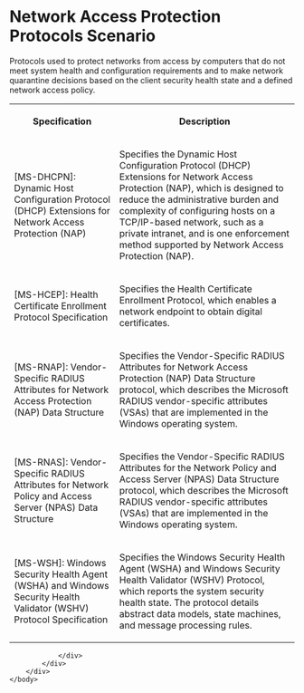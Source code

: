 <html dir="LTR" xmlns:mshelp="http://msdn.microsoft.com/mshelp" xmlns:ddue="http://ddue.schemas.microsoft.com/authoring/2003/5" xmlns:xlink="http://www.w3.org/1999/xlink" xmlns:tool="http://www.microsoft.com/tooltip">
    <head>
        <meta http-equiv="Content-Type" content="text/html; CHARSET=utf-8"></meta>
        <meta name="save" content="history"></meta>
        <title>Network Access Protection Protocols Scenario</title>
        <xml>
            <mshelp:toctitle title="Network Access Protection Protocols Scenario"></mshelp:toctitle>
            <mshelp:rltitle title="Network Access Protection Protocols Scenario"></mshelp:rltitle>
            <mshelp:keyword index="A" term="c628ef5b-3207-478a-b982-299785318aa9"></mshelp:keyword>
            <mshelp:attr name="DCSext.ContentType" value="open specification"></mshelp:attr>
            <mshelp:attr name="AssetID" value="c628ef5b-3207-478a-b982-299785318aa9"></mshelp:attr>
            <mshelp:attr name="TopicType" value="kbRef"></mshelp:attr>
            <mshelp:attr name="DCSext.Title" value="Network Access Protection Protocols Scenario" />
        </xml>
    </head>
    <body>
        <div id="header">
            <h1 class="heading">Network Access Protection Protocols Scenario</h1>
        </div>
        <div id="mainSection">
            <div id="mainBody">
                <div id="allHistory" class="saveHistory"></div>
                <div id="sectionSection0" class="section" name="collapseableSection">
                    

<p>Protocols used to protect networks from access by computers
that do not meet system health and configuration requirements and to make
network quarantine decisions based on the client security health state and a
defined network access policy.</p>

<table>
 <tr>
  <th>
  <p><b>Specification</b></p>
  </th>
  <th>
  <p><b>Description</b></p>
  </th>
 </tr>
 <tr>
  <td>
  <p>[MS-DHCPN]: Dynamic Host Configuration Protocol
  (DHCP) Extensions for Network Access Protection (NAP)</p>
  </td>
  <td>
  <p>Specifies the Dynamic Host Configuration Protocol
  (DHCP) Extensions for Network Access Protection (NAP), which is designed to
  reduce the administrative burden and complexity of configuring hosts on a
  TCP/IP-based network, such as a private intranet, and is one enforcement
  method supported by Network Access Protection (NAP).</p>
  </td>
 </tr>
 <tr>
  <td>
  <p>[MS-HCEP]: Health Certificate Enrollment Protocol
  Specification</p>
  </td>
  <td>
  <p>Specifies the Health Certificate Enrollment
  Protocol, which enables a network endpoint to obtain digital certificates.</p>
  </td>
 </tr>
 <tr>
  <td>
  <p>[MS-RNAP]: Vendor-Specific RADIUS Attributes for
  Network Access Protection (NAP) Data Structure</p>
  </td>
  <td>
  <p>Specifies the Vendor-Specific RADIUS Attributes for
  Network Access Protection (NAP) Data Structure protocol, which describes the
  Microsoft RADIUS vendor-specific attributes (VSAs) that are implemented in
  the Windows operating system.</p>
  </td>
 </tr>
 <tr>
  <td>
  <p>[MS-RNAS]: Vendor-Specific RADIUS Attributes for
  Network Policy and Access Server (NPAS) Data Structure</p>
  </td>
  <td>
  <p>Specifies the Vendor-Specific RADIUS Attributes for
  the Network Policy and Access Server (NPAS) Data Structure protocol, which
  describes the Microsoft RADIUS vendor-specific attributes (VSAs) that are
  implemented in the Windows operating system.</p>
  </td>
 </tr>
 <tr>
  <td>
  <p>[MS-WSH]: Windows Security Health Agent (WSHA) and
  Windows Security Health Validator (WSHV) Protocol Specification</p>
  </td>
  <td>
  <p>Specifies the Windows Security Health Agent (WSHA)
  and Windows Security Health Validator (WSHV) Protocol, which reports the
  system security health state. The protocol details abstract data models,
  state machines, and message processing rules.</p>
  </td>
 </tr>
</table>

<p> </p>


                </div>
            </div>
        </div>
    </body>
</html>